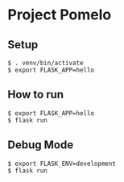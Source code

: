 # Project Pomelo

## Setup
```commandline
$ . venv/bin/activate  
$ export FLASK_APP=hello
```

## How to run
```commandline
$ export FLASK_APP=hello
$ flask run
```


## Debug Mode
```commandline
$ export FLASK_ENV=development
$ flask run
```